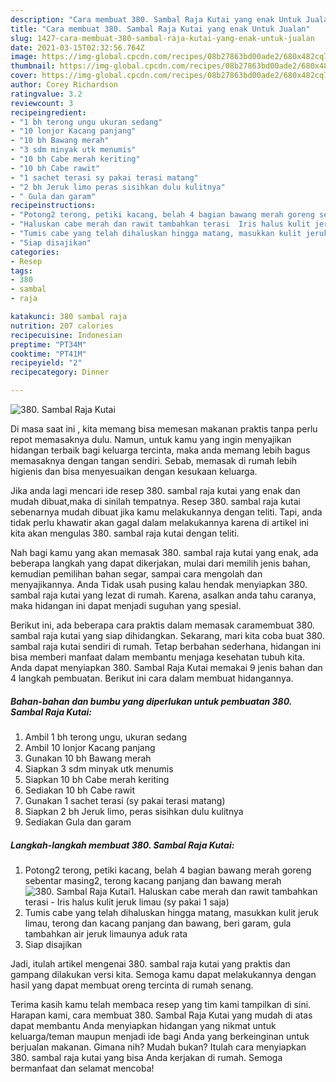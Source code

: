 ```yaml
---
description: "Cara membuat 380. Sambal Raja Kutai yang enak Untuk Jualan"
title: "Cara membuat 380. Sambal Raja Kutai yang enak Untuk Jualan"
slug: 1427-cara-membuat-380-sambal-raja-kutai-yang-enak-untuk-jualan
date: 2021-03-15T02:32:56.764Z
image: https://img-global.cpcdn.com/recipes/08b27863bd00ade2/680x482cq70/380-sambal-raja-kutai-foto-resep-utama.jpg
thumbnail: https://img-global.cpcdn.com/recipes/08b27863bd00ade2/680x482cq70/380-sambal-raja-kutai-foto-resep-utama.jpg
cover: https://img-global.cpcdn.com/recipes/08b27863bd00ade2/680x482cq70/380-sambal-raja-kutai-foto-resep-utama.jpg
author: Corey Richardson
ratingvalue: 3.2
reviewcount: 3
recipeingredient:
- "1 bh terong ungu ukuran sedang"
- "10 lonjor Kacang panjang"
- "10 bh Bawang merah"
- "3 sdm minyak utk menumis"
- "10 bh Cabe merah keriting"
- "10 bh Cabe rawit"
- "1 sachet terasi sy pakai terasi matang"
- "2 bh Jeruk limo peras sisihkan dulu kulitnya"
- " Gula dan garam"
recipeinstructions:
- "Potong2 terong, petiki kacang, belah 4 bagian bawang merah goreng sebentar masing2, terong kacang panjang dan bawang merah"
- "Haluskan cabe merah dan rawit tambahkan terasi  Iris halus kulit jeruk limau (sy pakai 1 saja)"
- "Tumis cabe yang telah dihaluskan hingga matang, masukkan kulit jeruk limau, terong dan kacang panjang dan bawang, beri garam, gula tambahkan air jeruk limaunya aduk rata"
- "Siap disajikan"
categories:
- Resep
tags:
- 380
- sambal
- raja

katakunci: 380 sambal raja 
nutrition: 207 calories
recipecuisine: Indonesian
preptime: "PT34M"
cooktime: "PT41M"
recipeyield: "2"
recipecategory: Dinner

---
```



![380. Sambal Raja Kutai](https://img-global.cpcdn.com/recipes/08b27863bd00ade2/680x482cq70/380-sambal-raja-kutai-foto-resep-utama.jpg)

Di masa  saat ini , kita memang bisa memesan makanan praktis tanpa perlu repot memasaknya dulu. Namun, untuk kamu yang ingin menyajikan hidangan terbaik bagi keluarga tercinta, maka anda memang lebih bagus memasaknya dengan tangan sendiri. Sebab, memasak di rumah lebih higienis dan bisa menyesuaikan dengan kesukaan keluarga.

Jika anda lagi mencari ide resep 380. sambal raja kutai yang enak dan mudah dibuat,maka di sinilah tempatnya. Resep 380. sambal raja kutai  sebenarnya mudah dibuat jika kamu melakukannya dengan teliti. Tapi, anda tidak perlu khawatir akan gagal dalam melakukannya 
karena di artikel ini kita akan mengulas 380. sambal raja kutai dengan teliti.  



Nah bagi kamu yang akan memasak 380. sambal raja kutai yang enak, ada beberapa langkah yang dapat dikerjakan, mulai dari memilih jenis bahan, kemudian pemilihan bahan segar, sampai cara mengolah dan menyajikannya. Anda Tidak usah pusing kalau hendak menyiapkan 380. sambal raja kutai yang lezat di rumah. Karena, asalkan anda  tahu caranya, maka hidangan ini dapat menjadi suguhan yang spesial.

Berikut ini, ada beberapa cara praktis  dalam memasak caramembuat 380. sambal raja kutai yang siap dihidangkan. Sekarang, mari kita coba buat 380. sambal raja kutai sendiri di rumah. Tetap berbahan sederhana, hidangan ini bisa memberi manfaat dalam membantu menjaga kesehatan tubuh kita. Anda dapat menyiapkan 380. Sambal Raja Kutai memakai 9 jenis bahan dan 4 langkah pembuatan. Berikut ini cara dalam membuat hidangannya.

<!--inarticleads1-->

##### Bahan-bahan dan bumbu yang diperlukan untuk pembuatan 380. Sambal Raja Kutai:

1. Ambil 1 bh terong ungu, ukuran sedang
1. Ambil 10 lonjor Kacang panjang
1. Gunakan 10 bh Bawang merah
1. Siapkan 3 sdm minyak utk menumis
1. Siapkan 10 bh Cabe merah keriting
1. Sediakan 10 bh Cabe rawit
1. Gunakan 1 sachet terasi (sy pakai terasi matang)
1. Siapkan 2 bh Jeruk limo, peras sisihkan dulu kulitnya
1. Sediakan  Gula dan garam




<!--inarticleads2-->

##### Langkah-langkah membuat 380. Sambal Raja Kutai:

1. Potong2 terong, petiki kacang, belah 4 bagian bawang merah goreng sebentar masing2, terong kacang panjang dan bawang merah
<img src="https://img-global.cpcdn.com/steps/634ce9933de30fb1/160x128cq70/380-sambal-raja-kutai-langkah-memasak-1-foto.jpg" alt="380. Sambal Raja Kutai">1. Haluskan cabe merah dan rawit tambahkan terasi  - Iris halus kulit jeruk limau (sy pakai 1 saja)
1. Tumis cabe yang telah dihaluskan hingga matang, masukkan kulit jeruk limau, terong dan kacang panjang dan bawang, beri garam, gula tambahkan air jeruk limaunya aduk rata
1. Siap disajikan




Jadi, itulah artikel mengenai  380. sambal raja kutai  yang praktis dan gampang dilakukan versi kita. Semoga kamu dapat melakukannya dengan hasil yang dapat membuat oreng tercinta di rumah senang. 

Terima kasih kamu telah membaca resep yang tim kami tampilkan di sini. Harapan kami, cara membuat  380. Sambal Raja Kutai yang mudah di atas dapat membantu Anda menyiapkan hidangan yang nikmat untuk keluarga/teman maupun menjadi ide bagi Anda yang berkeinginan untuk berjualan makanan. Gimana nih? Mudah bukan? Itulah cara menyiapkan 380. sambal raja kutai yang bisa Anda kerjakan di rumah. Semoga bermanfaat dan selamat mencoba!

